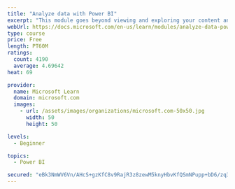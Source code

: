 ```yaml
---
title: "Analyze data with Power BI"
excerpt: "This module goes beyond viewing and exploring your content and explains how to interact with it by working with reports and dashboards to uncover and share new business insights."
webUrl: https://docs.microsoft.com/en-us/learn/modules/analyze-data-power-bi/
type: course
price: Free
length: PT60M
ratings:
  count: 4190
  average: 4.69642
heat: 69

provider:
  name: Microsoft Learn
  domain: microsoft.com
  images:
    - url: /assets/images/organizations/microsoft.com-50x50.jpg
      width: 50
      height: 50

levels:
  - Beginner

topics:
  - Power BI

secured: "eBk3NmWV6Vn/AHcS+gzKfC8v9RajR3z8zewM5knyHbvKfQSmNPupp+bD6/zq3HQLlOSANuF16Y2bmSZCJMwdGDMsI94QFnxMaP5FPsyEgHtxJXfpQK2Hx5MEMYKAV+0ZLFDtJCzjSTBSAFPDSEZ7TFFRNI9n+hqFif92RAd1skuaw8balkOa9QnvyC0BvuQCtrXaO6zmhnVkTAv9vyUMoWBKDhoYp7XwIOwQb1VhbaAs2WpaPbnDTSW8sPqfuEyIQObyjNpxs945fvgv3JZ/lgSJ+HCoeK8yaPa8xMCPatyCE9GOFrLw6HArZjvCCnIos6b+OYAs2r0EWmB4OD1GIJL6Hw6aomw4MO5Ra43o12UKZFKTPlUwDp5SDlr+QRVE0Vpa4eWO1QJ18bC8g86NBQ==;9d+m2GL3qcuuv9bhn8bGUQ=="
---
```


